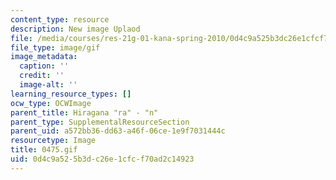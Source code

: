 ```yaml
---
content_type: resource
description: New image Uplaod
file: /media/courses/res-21g-01-kana-spring-2010/0d4c9a525b3dc26e1cfcf70ad2c14923_0475.gif
file_type: image/gif
image_metadata:
  caption: ''
  credit: ''
  image-alt: ''
learning_resource_types: []
ocw_type: OCWImage
parent_title: Hiragana "ra" - "n"
parent_type: SupplementalResourceSection
parent_uid: a572bb36-dd63-a46f-06ce-1e9f7031444c
resourcetype: Image
title: 0475.gif
uid: 0d4c9a52-5b3d-c26e-1cfc-f70ad2c14923
---
```

